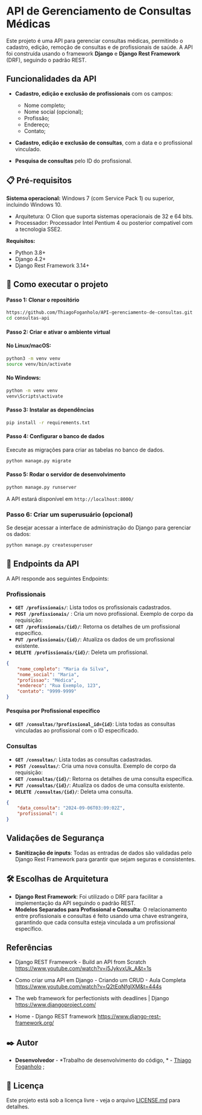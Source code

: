 
  
# API de Gerenciamento de Consultas Médicas
 
Este projeto é uma API para gerenciar consultas médicas, permitindo o cadastro, edição, remoção de consultas e de profissionais de saúde. A API foi construída usando o framework **Django** e **Django Rest Framework** (DRF), seguindo o padrão REST.

## Funcionalidades da API

-   **Cadastro, edição e exclusão de profissionais** com os campos:
    
    -   Nome completo;
    -   Nome social (opcional);
    -   Profissão;
    -   Endereço;
    -   Contato;
-   **Cadastro, edição e exclusão de consultas**, com a data e o profissional vinculado.    
-   **Pesquisa de consultas** pelo ID do profissional.

## 📋 Pré-requisitos  

**Sistema operacional:** Windows 7 (com Service Pack 1) ou superior, incluindo Windows 10.
- Arquitetura: O Clion que suporta sistemas operacionais de 32 e 64 bits.
- Processador: Processador Intel Pentium 4 ou posterior compatível com a tecnologia SSE2.

**Requisitos:**
-   Python 3.8+
-   Django 4.2+
-   Django Rest Framework 3.14+

## 🔧 Como executar o projeto
#### Passo 1: Clonar o repositório

```bash
https://github.com/ThiagoFoganholo/API-gerenciamento-de-consultas.git
cd consultas-api
```
#### Passo 2: Criar e ativar o ambiente virtual
#### No Linux/macOS:
```bash
python3 -m venv venv
source venv/bin/activate
```
#### No Windows:
```bash
python -m venv venv
venv\Scripts\activate
```
#### Passo 3: Instalar as dependências
```bash
pip install -r requirements.txt
```
#### Passo 4: Configurar o banco de dados

Execute as migrações para criar as tabelas no banco de dados.
```bash
python manage.py migrate
```
#### Passo 5: Rodar o servidor de desenvolvimento
```bash
python manage.py runserver
```
A API estará disponível em `http://localhost:8000/`

### Passo 6: Criar um superusuário (opcional)

Se desejar acessar a interface de administração do Django para gerenciar os dados:
```bash
python manage.py createsuperuser
```
## 🚀 Endpoints da API

A API responde aos seguintes Endpoints:

### Profissionais

-   **`GET /profissionais/`**: Lista todos os profissionais cadastrados.
-   **`POST /profissionais/`** : Cria um novo profissional. Exemplo de corpo da 	requisição:
- **`GET /profissionais/{id}/`**: Retorna os detalhes de um profissional específico.
- **`PUT /profissionais/{id}/`**: Atualiza os dados de um profissional existente.
- **`DELETE /profissionais/{id}/`**: Deleta um profissional.
```json
{
    "nome_completo": "Maria da Silva",
    "nome_social": "Maria",
    "profissao": "Médica",
    "endereco": "Rua Exemplo, 123",
    "contato": "9999-9999"
}
```

#### Pesquisa por Profissional especifico

-   **`GET /consultas/?profissional_id={id}`**: Lista todas as consultas vinculadas ao profissional com o ID especificado.

### Consultas

-   **`GET /consultas/`**: Lista todas as consultas cadastradas.
-   **`POST /consultas/`**: Cria uma nova consulta. Exemplo de corpo da requisição:
-   **`GET /consultas/{id}/`**: Retorna os detalhes de uma consulta específica.
-   **`PUT /consultas/{id}/`**: Atualiza os dados de uma consulta existente.
-   **`DELETE /consultas/{id}/`**: Deleta uma consulta.
```json
{
    "data_consulta": "2024-09-06T03:09:02Z",
    "profissional": 4
}
```

## Validações de Segurança

-   **Sanitização de inputs**: Todas as entradas de dados são validadas pelo Django Rest Framework para garantir que sejam seguras e consistentes.

## 🛠️ Escolhas de Arquitetura

-   **Django Rest Framework**: Foi utilizado o DRF para facilitar a implementação da API seguindo o padrão REST.
-   **Modelos Separados para Profissional e Consulta**: O relacionamento entre profissionais e consultas é feito usando uma chave estrangeira, garantindo que cada consulta esteja vinculada a um profissional específico.

##  Referências

- Django REST Framework - Build an API from Scratch https://www.youtube.com/watch?v=i5JykvxUk_A&t=1s

- Como criar uma API em Django - Criando um CRUD - Aula Completa https://www.youtube.com/watch?v=Q2tEqNfgIXM&t=444s

- The web framework for perfectionists with deadlines | Django https://www.djangoproject.com/

- Home - Django REST framework 
https://www.django-rest-framework.org/

## ✒️ Autor
* **Desenvolvedor** - *Trabalho de desenvolvimento do código, * - [Thiago Foganholo](https://github.com/ThiagoFoganholo) ;

## 📄 Licença

Este projeto está sob a licença livre - veja o arquivo [LICENSE.md](https://github.com/usuario/projeto/licenca) para detalhes.

